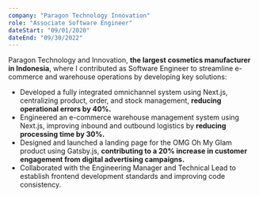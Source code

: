 ```yaml
---
company: "Paragon Technology Innovation"
role: "Associate Software Engineer"
dateStart: "09/01/2020"
dateEnd: "09/30/2022"
---
```


Paragon Technology and Innovation, **the largest cosmetics manufacturer in Indonesia**, where I contributed as Software Engineer to streamline e-commerce and warehouse operations by developing key solutions:

- Developed a fully integrated omnichannel system using Next.js, centralizing product, order, and stock management, **reducing operational errors by 40%.**
- Engineered an e-commerce warehouse management system using Next.js, improving inbound and outbound logistics by **reducing processing time by 30%.**
- Designed and launched a landing page for the OMG Oh My Glam product using Gatsby.js, **contributing to a 20% increase in customer engagement from digital advertising campaigns.**
- Collaborated with the Engineering Manager and Technical Lead to establish frontend development standards and improving code consistency.
